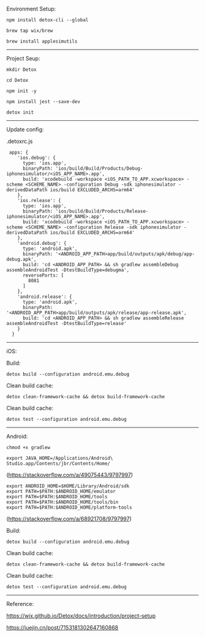 Environment Setup:
```
npm install detox-cli --global
```
```
brew tap wix/brew
```
```
brew install applesimutils
```

----------------------------------------

Project Seup:
```
mkdir Detox
```
```
cd Detox
```
```
npm init -y
```
```
npm install jest --save-dev
```
```
detox init
```

----------------------------------------
Update config:

.detoxrc.js
```
 apps: {
    'ios.debug': {
      type: 'ios.app',
      binaryPath: 'ios/build/Build/Products/Debug-iphonesimulator/<iOS_APP_NAME>.app',
      build: 'xcodebuild -workspace <iOS_PATH_TO_APP.xcworkspace> -scheme <SCHEME_NAME> -configuration Debug -sdk iphonesimulator -derivedDataPath ios/build EXCLUDED_ARCHS=arm64'
    },
    'ios.release': {
      type: 'ios.app',
      binaryPath: 'ios/build/Build/Products/Release-iphonesimulator/<iOS_APP_NAME>.app',
      build: 'xcodebuild -workspace <iOS_PATH_TO_APP.xcworkspace> -scheme <SCHEME_NAME> -configuration Release -sdk iphonesimulator -derivedDataPath ios/build EXCLUDED_ARCHS=arm64'
    },
    'android.debug': {
      type: 'android.apk',
      binaryPath: '<ANDROID_APP_PATH>app/build/outputs/apk/debug/app-debug.apk',
      build: 'cd <ANDROID_APP_PATH> && sh gradlew assembleDebug assembleAndroidTest -DtestBuildType=debugma',
      reversePorts: [
        8081
      ]
    },
    'android.release': {
      type: 'android.apk',
      binaryPath: '<ANDROID_APP_PATH>app/build/outputs/apk/release/app-release.apk',
      build: 'cd <ANDROID_APP_PATH> && sh gradlew assembleRelease assembleAndroidTest -DtestBuildType=release'
    }
  }
  ```
----------------------------------------

iOS:

Build:
```
detox build --configuration android.emu.debug
```

Clean build cache:
```
detox clean-framework-cache && detox build-framework-cache
```

Clean build cache:
```
detox test --configuration android.emu.debug
```
----------------------------------------

Android: 

```
chmod +x gradlew
```
```
export JAVA_HOME=/Applications/Android\ Studio.app/Contents/jbr/Contents/Home/
```
(https://stackoverflow.com/a/49075443/9797997)

```
export ANDROID_HOME=$HOME/Library/Android/sdk
export PATH=$PATH:$ANDROID_HOME/emulator
export PATH=$PATH:$ANDROID_HOME/tools
export PATH=$PATH:$ANDROID_HOME/tools/bin
export PATH=$PATH:$ANDROID_HOME/platform-tools
```

(https://stackoverflow.com/a/68921708/9797997)

Build:
```
detox build --configuration android.emu.debug
```

Clean build cache:
```
detox clean-framework-cache && detox build-framework-cache
```

Clean build cache:
```
detox test --configuration android.emu.debug
```

----------------------------------------
Reference:

https://wix.github.io/Detox/docs/introduction/project-setup

https://juejin.cn/post/7153181302647160868
